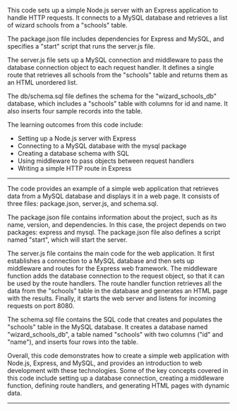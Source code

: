
This code sets up a simple Node.js server with an Express application to handle HTTP requests. It connects to a MySQL database and retrieves a list of wizard schools from a "schools" table.

The package.json file includes dependencies for Express and MySQL, and specifies a "start" script that runs the server.js file.

The server.js file sets up a MySQL connection and middleware to pass the database connection object to each request handler. It defines a single route that retrieves all schools from the "schools" table and returns them as an HTML unordered list.

The db/schema.sql file defines the schema for the "wizard_schools_db" database, which includes a "schools" table with columns for id and name. It also inserts four sample records into the table.

The learning outcomes from this code include:

-   Setting up a Node.js server with Express
-   Connecting to a MySQL database with the mysql package
-   Creating a database schema with SQL
-   Using middleware to pass objects between request handlers
-   Writing a simple HTTP route in Express

***
The code provides an example of a simple web application that retrieves data from a MySQL database and displays it in a web page. It consists of three files: package.json, server.js, and schema.sql.

The package.json file contains information about the project, such as its name, version, and dependencies. In this case, the project depends on two packages: express and mysql. The package.json file also defines a script named "start", which will start the server.

The server.js file contains the main code for the web application. It first establishes a connection to a MySQL database and then sets up middleware and routes for the Express web framework. The middleware function adds the database connection to the request object, so that it can be used by the route handlers. The route handler function retrieves all the data from the "schools" table in the database and generates an HTML page with the results. Finally, it starts the web server and listens for incoming requests on port 8080.

The schema.sql file contains the SQL code that creates and populates the "schools" table in the MySQL database. It creates a database named "wizard_schools_db", a table named "schools" with two columns ("id" and "name"), and inserts four rows into the table.

Overall, this code demonstrates how to create a simple web application with Node.js, Express, and MySQL, and provides an introduction to web development with these technologies. Some of the key concepts covered in this code include setting up a database connection, creating a middleware function, defining route handlers, and generating HTML pages with dynamic data.
***
